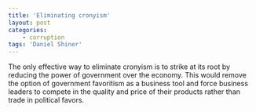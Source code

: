 ```yaml
---
title: 'Eliminating cronyism'
layout: post
categories:
    - corruption
tags: 'Daniel Shiner'
---
```


The only effective way to eliminate cronyism is to strike at its root by reducing the power of government over the economy. This would remove the option of government favoritism as a business tool and force business leaders to compete in the quality and price of their products rather than trade in political favors.